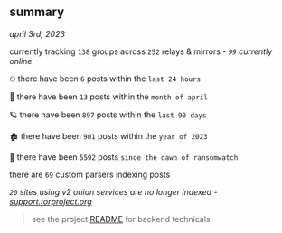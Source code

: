 
## summary
_april 3rd, 2023_

currently tracking `138` groups across `252` relays & mirrors - _`99` currently online_

⏲ there have been `6` posts within the `last 24 hours`

🦈 there have been `13` posts within the `month of april`

🪐 there have been `897` posts within the `last 90 days`

🏚 there have been `901` posts within the `year of 2023`

🦕 there have been `5592` posts `since the dawn of ransomwatch`

there are `69` custom parsers indexing posts

_`20` sites using v2 onion services are no longer indexed - [support.torproject.org](https://support.torproject.org/onionservices/v2-deprecation/)_

> see the project [README](https://github.com/joshhighet/ransomwatch#ransomwatch--) for backend technicals
